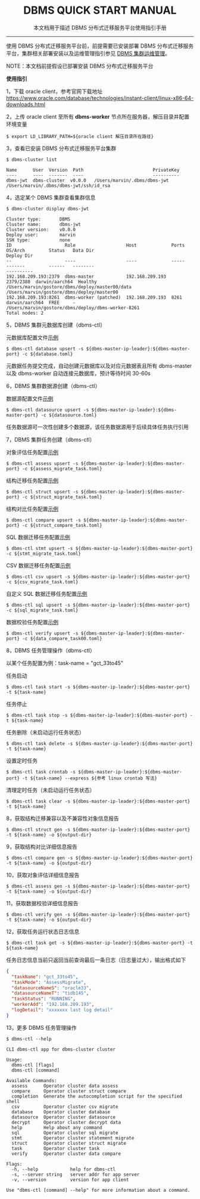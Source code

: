 <h1 align="center">
  DBMS QUICK START MANUAL
</h1>
<p align="center">
  本文档用于描述 DBMS 分布式迁移服务平台使用指引手册
</p>

------
使用 DBMS 分布式迁移服务平台前，前提需要已安装部署 DBMS 分布式迁移服务平台，集群相关部署安装以及运维管理指引参见 [DBMS 集群运维管理](dbms_operation.md)。

NOTE：本文档前提假设已部署安装 DBMS 分布式迁移服务平台


**使用指引**

1，下载 oracle client，参考官网下载地址 https://www.oracle.com/database/technologies/instant-client/linux-x86-64-downloads.html

2，上传 oracle client 至所有 **dbms-worker** 节点所在服务器，解压目录并配置环境变量
```shell
$ export LD_LIBRARY_PATH=${oracle client 解压目录所在路径}
```

3，查看已安装 DBMS 分布式迁移服务平台集群
```shell
$ dbms-cluster list

Name      User  Version  Path                          PrivateKey
----      ----  -------  ----                          ----------
dbms-jwt  dbms-cluster  v0.0.0   /Users/marvin/.dbms/dbms-jwt  /Users/marvin/.dbms/dbms-jwt/ssh/id_rsa
```

4，选定某个 DBMS 集群查看集群信息
```shell
$ dbms-cluster display dbms-jwt

Cluster type:       DBMS
Cluster name:       dbms-jwt
Cluster version:    v0.0.0
Deploy user:        marvin
SSH type:           none
ID                    Role                   Host             Ports      OS/Arch         Status   Data Dir                                         Deploy Dir                                        
--                    ----                   ----             -----      -------         ------   --------                                         ----------                                        
192.168.209.193:2379  dbms-master            192.168.209.193  2379/2380  darwin/aarch64  Healthy  /Users/marvin/gostore/dbms/deploy/master00/data  /Users/marvin/gostore/dbms/deploy/master00        
192.168.209.193:8261  dbms-worker (patched)  192.168.209.193  8261       darwin/aarch64  FREE     -                                                /Users/marvin/gostore/dbms/deploy/dbms-worker-8261
Total nodes: 2
```

5，DBMS 集群元数据库创建（dbms-ctl）

元数据库配置文件[示例](../example/database.toml)
```shell
$ dbms-ctl database upsert -s ${dbms-master-ip-leader}:${dbms-master-port} -c ${database.toml}
```

元数据任务提交完成，自动创建元数据库以及对应元数据表且所有 dbms-master 以及 dbms-worker 自动连接元数据库，预计等待时间 30-60s

6，DBMS 集群数据源创建（dbms-ctl）

数据源配置文件[示例](../example/datasource.toml)
```shell
$ dbms-ctl datasource upsert -s ${dbms-master-ip-leader}:${dbms-master-port} -c ${datasource.toml}
```

任务数据源可一次性创建多个数据源，该任务数据源用于后续具体任务执行引用

7，DBMS 集群任务创建（dbms-ctl）

对象评估任务配置[示例](../example/assess_migrate_task.toml)
```shell
$ dbms-ctl assess upsert -s ${dbms-master-ip-leader}:${dbms-master-port} -c ${assess_migrate_task.toml}
```
结构迁移任务配置[示例](../example/struct_migrate_task.toml)
```shell
$ dbms-ctl struct upsert -s ${dbms-master-ip-leader}:${dbms-master-port} -c ${struct_migrate_task.toml}
```
结构对比任务配置[示例](../example/struct_compare_task.toml)
```shell
$ dbms-ctl compare upsert -s ${dbms-master-ip-leader}:${dbms-master-port} -c ${struct_compare_task.toml}
```
SQL 数据迁移任务配置[示例](../example/stmt_migrate_task.toml)
```shell
$ dbms-ctl stmt upsert -s ${dbms-master-ip-leader}:${dbms-master-port} -c ${stmt_migrate_task.toml}
```
CSV 数据迁移任务配置[示例](../example/csv_migrate_task.toml)
```shell
$ dbms-ctl csv upsert -s ${dbms-master-ip-leader}:${dbms-master-port} -c ${csv_migrate_task.toml}
```
自定义 SQL 数据迁移任务配置[示例](../example/sql_migrate_task.toml)
```shell
$ dbms-ctl sql upsert -s ${dbms-master-ip-leader}:${dbms-master-port} -c ${sql_migrate_task.toml}
```
数据校验任务配置[示例](../example/data_compare_task00.toml)
```shell
$ dbms-ctl verify upsert -s ${dbms-master-ip-leader}:${dbms-master-port} -c ${data_compare_task00.toml}
```

8，DBMS 任务管理操作（dbms-ctl）

以某个任务配置为例：task-name = "gct_33to45"

任务启动
```shell
$ dbms-ctl task start -s ${dbms-master-ip-leader}:${dbms-master-port} -t ${task-name}
```

任务停止
```shell
$ dbms-ctl task stop -s ${dbms-master-ip-leader}:${dbms-master-port} -t ${task-name}
```

任务删除（未启动运行任务状态）
```shell
$ dbms-ctl task delete -s ${dbms-master-ip-leader}:${dbms-master-port} -t ${task-name}
```

设置定时任务
```shell
$ dbms-ctl task crontab -s ${dbms-master-ip-leader}:${dbms-master-port} -t ${task-name} --express ${参考 linux crontab 写法}
```

清理定时任务（未启动运行任务状态）
```shell
$ dbms-ctl task clear -s ${dbms-master-ip-leader}:${dbms-master-port} -t ${task-name}
```

8，获取结构迁移兼容以及不兼容性对象信息报告
```shell
$ dbms-ctl struct gen -s ${dbms-master-ip-leader}:${dbms-master-port} -t ${task-name} -o ${output-dir}
```

9，获取结构对比详细信息报告
```shell
$ dbms-ctl compare gen -s ${dbms-master-ip-leader}:${dbms-master-port} -t ${task-name} -o ${output-dir}
```

10，获取对象评估详细信息报告
```shell
$ dbms-ctl assess gen -s ${dbms-master-ip-leader}:${dbms-master-port} -t ${task-name} -o ${output-dir}
```

11，获取数据校验详细信息报告
```shell
$ dbms-ctl verify gen -s ${dbms-master-ip-leader}:${dbms-master-port} -t ${task-name} -o ${output-dir}
```

12，获取任务运行状态日志信息

```shell
$ dbms-ctl task get -s ${dbms-master-ip-leader}:${dbms-master-port} -t ${task-name}
```
任务日志信息当前只返回当前查询最后一条日志（日志量过大），输出格式如下
```json
{
  "taskName": "gct_33to45",
  "taskMode": "AssessMigrate",
  "datasourceNameS": "oracle33",
  "datasourceNameT": "tidb145",
  "taskStatus": "RUNNING",
  "workerAdd": "192.168.209.193",
  "logDetail": "xxxxxxx last log detail"
}
```

13，更多 DBMS 任务管理操作

```shell
$ dbms-ctl --help

CLI dbms-ctl app for dbms-cluster cluster

Usage:
  dbms-ctl [flags]
  dbms-ctl [command]

Available Commands:
  assess      Operator cluster data assess
  compare     Operator cluster struct compare
  completion  Generate the autocompletion script for the specified shell
  csv         Operator cluster csv migrate
  database    Operator cluster database
  datasource  Operator cluster datasource
  decrypt     Operator cluster decrypt data
  help        Help about any command
  sql         Operator cluster sql migrate
  stmt        Operator cluster statement migrate
  struct      Operator cluster struct migrate
  task        Operator cluster task
  verify      Operator cluster data compare

Flags:
  -h, --help            help for dbms-ctl
  -s, --server string   server addr for app server
  -v, --version         version for app client

Use "dbms-ctl [command] --help" for more information about a command.
```